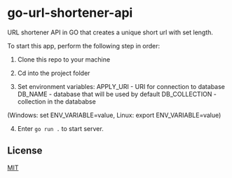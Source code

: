 # go-url-shortener-api
URL shortener API in GO that creates a unique short url with set length.

To start this app, perform the following step in order:

1. Clone this repo to your machine

2. Cd into the project folder

3. Set environment variables:
APPLY_URI     - URI for connection to database
DB_NAME       - database that will be used by default
DB_COLLECTION - collection in the datababse

(Windows: set ENV_VARIABLE=value, 
 Linux: export ENV_VARIABLE=value)

4. Enter ```go run .``` to start server.

## License
[MIT](https://choosealicense.com/licenses/mit/)
